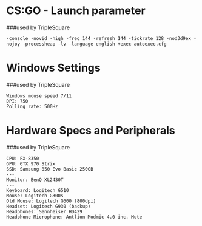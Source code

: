 
# CS:GO - Launch parameter
###used by TripleSquare
```
-console -novid -high -freq 144 -refresh 144 -tickrate 128 -nod3d9ex -nojoy -processheap -lv -language english +exec autoexec.cfg
```


# Windows Settings 
###used by TripleSquare
```
Windows mouse speed 7/11
DPI: 750
Polling rate: 500Hz
```



# Hardware Specs and Peripherals 
###used by TripleSquare
```
CPU: FX-8350
GPU: GTX 970 Strix
SSD: Samsung 850 Evo Basic 250GB
---
Monitor: BenQ XL2430T
---
Keyboard: Logitech G510
Mouse: Logitech G300s
Old Mouse: Logitech G600 (800dpi)
Headset: Logitech G930 (backup)
Headphones: Sennheiser HD429
Headphone Microphone: Antlion Modmic 4.0 inc. Mute 
```